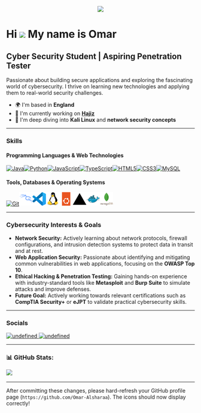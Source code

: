 <p align="center">
  <img src="https://camo.githubusercontent.com/0a0dc4ec78739f9c62b556ee154065af0de7b337110cfd95587770c4b3e269c7/68747470733a2f2f6d656469612e74656e6f722e636f6d2f7a7a6e746d325f3942336741414141432f6861636b65722e676966" width="30%" />
</p>

Hi ![](https://user-images.githubusercontent.com/18350557/176309783-0785949b-9127-417c-8b55-ab5a4333674e.gif) My name is Omar
============================================================================================================================

**Cyber Security Student** | **Aspiring Penetration Tester**
-----------------------------------------------------

Passionate about building secure applications and exploring the fascinating world of cybersecurity. I thrive on learning new technologies and applying them to real-world security challenges.

* 🌍 I'm based in **England**
* 🚀 I'm currently working on [**Hajiz**](http://hajiz.co.uk)
* 🧠 I'm deep diving into **Kali Linux** and **network security concepts**

---

### Skills

#### Programming Languages & Web Technologies
<p align="left">
<a href="https://www.oracle.com/java/" target="_blank" rel="noreferrer"><img src="https://raw.githubusercontent.com/danielcranney/readme-generator/main/public/icons/skills/java-colored.svg" width="36" height="36" alt="Java" title="Java"/></a><a href="https://www.python.org/" target="_blank" rel="noreferrer"><img src="https://raw.githubusercontent.com/danielcranney/readme-generator/main/public/icons/skills/python-colored.svg" width="36" height="36" alt="Python" title="Python"/></a><a href="https://developer.mozilla.org/en-US/docs/Web/JavaScript" target="_blank" rel="noreferrer"><img src="https://raw.githubusercontent.com/danielcranney/readme-generator/main/public/icons/skills/javascript-colored.svg" width="36" height="36" alt="JavaScript" title="JavaScript"/></a><a href="https://www.typescriptlang.org/" target="_blank" rel="noreferrer"><img src="https://raw.githubusercontent.com/danielcranney/readme-generator/main/public/icons/skills/typescript-colored.svg" width="36" height="36" alt="TypeScript" title="TypeScript"/></a><a href="https://developer.mozilla.org/en-US/docs/Glossary/HTML5" target="_blank" rel="noreferrer"><img src="https://raw.githubusercontent.com/danielcranney/readme-generator/main/public/icons/skills/html5-colored.svg" width="36" height="36" alt="HTML5" title="HTML5"/></a><a href="https://www.w3.org/TR/CSS/#css" target="_blank" rel="noreferrer"><img src="https://raw.githubusercontent.com/danielcranney/readme-generator/main/public/icons/skills/css3-colored.svg" width="36" height="36" alt="CSS3" title="CSS3"/></a><a href="https://www.mysql.com/" target="_blank" rel="noreferrer"><img src="https://raw.githubusercontent.com/danielcranney/readme-generator/main/public/icons/skills/mysql-colored.svg" width="36" height="36" alt="MySQL" title="MySQL"/></a>
</p>

#### Tools, Databases & Operating Systems
<p align="left">
<a href="https://git-scm.com/" target="_blank" rel="noreferrer"><img src="https://raw.githubusercontent.com/danielcranney/readme-generator/main/public/icons/skills/git-colored.svg" width="36" height="36" alt="Git" title="Git"/></a><a href="https://www.kali.org/" target="_blank" rel="noreferrer"><img src="https://raw.githubusercontent.com/canaleal/devicon/6fd27a4380daae1b14f69b995374b510dbf8c78f/icons/kalilinux/kalilinux-original-wordmark.svg" width="36" height="36" alt="Kali Linux" title="Kali Linux"/></a><a href="https://code.visualstudio.com/" target="_blank" rel="noreferrer"><img src="https://raw.githubusercontent.com/devicons/devicon/master/icons/vscode/vscode-original.svg" width="36" height="36" alt="VS Code" title="VS Code"/></a><a href="https://www.linux.org/" target="_blank" rel="noreferrer"><img src="https://raw.githubusercontent.com/devicons/devicon/master/icons/linux/linux-original.svg" width="36" height="36" alt="Linux" title="Linux"/></a><a href="https://ubuntu.com/" target="_blank" rel="noreferrer"><img src="https://raw.githubusercontent.com/devicons/devicon/master/icons/ubuntu/ubuntu-original.svg" width="36" height="36" alt="Ubuntu" title="Ubuntu"/></a><a href="https://vercel.com/" target="_blank" rel="noreferrer"><img src="https://raw.githubusercontent.com/devicons/devicon/master/icons/vercel/vercel-original.svg" width="36" height="36" alt="Vercel" title="Vercel"/></a><a href="https://www.docker.com/" target="_blank" rel="noreferrer"><img src="https://raw.githubusercontent.com/devicons/devicon/master/icons/docker/docker-original.svg" width="36" height="36" alt="Docker" title="Docker"/></a><a href="https://www.mongodb.com/" target="_blank" rel="noreferrer"><img src="https://raw.githubusercontent.com/devicons/devicon/master/icons/mongodb/mongodb-original-wordmark.svg" width="36" height="36" alt="MongoDB" title="MongoDB"/></a>
</p>

---

### Cybersecurity Interests & Goals

* **Network Security:** Actively learning about network protocols, firewall configurations, and intrusion detection systems to protect data in transit and at rest.
* **Web Application Security:** Passionate about identifying and mitigating common vulnerabilities in web applications, focusing on the **OWASP Top 10**.
* **Ethical Hacking & Penetration Testing:** Gaining hands-on experience with industry-standard tools like **Metasploit** and **Burp Suite** to simulate attacks and improve defenses.
* **Future Goal:** Actively working towards relevant certifications such as **CompTIA Security+** or **eJPT** to validate practical cybersecurity skills.

---

### Socials

<p align="left"> <a href="https://www.github.com/Omar-Alsharaa" target="_blank" rel="noreferrer"> <picture> <source media="(prefers-color-scheme: dark)" srcset="https://raw.githubusercontent.com/danielcranney/readme-generator/main/public/icons/socials/github-dark.svg" /> <source media="(prefers-color-scheme: light)" srcset="https://raw.githubusercontent.com/danielcranney/readme-generator/main/public/icons/socials/github.svg" /> <img src="https://raw.githubusercontent.com/danielcranney/readme-generator/main/public/icons/socials/github.svg" width="32" height="32" alt="undefined" title="undefined" /> </picture> </a> <a href="https://www.linkedin.com/in/omaralshare" target="_blank" rel="noreferrer"> <picture> <source media="(prefers-color-scheme: dark)" srcset="https://raw.githubusercontent.com/danielcranney/readme-generator/main/public/icons/socials/linkedin-dark.svg" /> <source media="(prefers-color-scheme: light)" srcset="https://raw.githubusercontent.com/danielcranney/readme-generator/main/public/icons/socials/linkedin.svg" /> <img src="https://raw.githubusercontent.com/danielcranney/readme-generator/main/public/icons/socials/linkedin.svg" width="32" height="32" alt="undefined" title="undefined" /> </picture> </a></p>

---

### 📊 GitHub Stats:

![](https://github-readme-stats.vercel.app/api/top-langs/?username=omaralshare1&theme=dark&hide_border=false&include_all_commits=false&count_private=false&layout=compact)

---

After committing these changes, please hard-refresh your GitHub profile page (`https://github.com/Omar-Alsharaa`). The icons should now display correctly!
